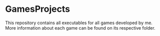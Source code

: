 # GamesProjects

This repository contains all executables for all games developed by me. More information about each game can be found on its respective folder.
